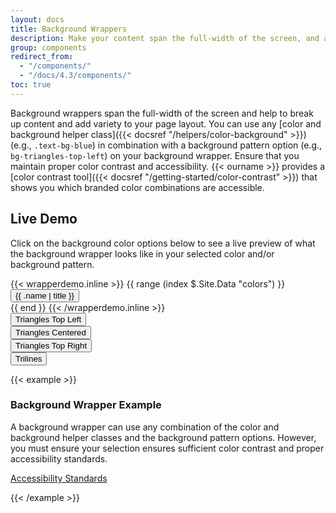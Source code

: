 ```yaml
---
layout: docs
title: Background Wrappers
description: Make your content span the full-width of the screen, and add an optional background color or background pattern.<br><span class="badge badge-az-custom mt-3">Custom Arizona Bootstrap Component</span>
group: components
redirect_from:
  - "/components/"
  - "/docs/4.3/components/"
toc: true
---
```


Background wrappers span the full-width of the screen and help to break up content and add variety to your page layout. You can use any [color and background helper class]({{< docsref "/helpers/color-background" >}}) (e.g., `.text-bg-blue`) in combination with a background pattern option (e.g., `bg-triangles-top-left`) on your background wrapper. Ensure that you maintain proper color contrast and accessibility. {{< ourname >}} provides a [color contrast tool]({{< docsref "/getting-started/color-contrast" >}}) that shows you which branded color combinations are accessible.

## Live Demo

Click on the background color options below to see a live preview of what the background wrapper looks like in your selected color and/or background pattern.

<div class="row mb-3">
  {{< wrapperdemo.inline >}}
  {{ range (index $.Site.Data "colors") }}
  <div class="col-6 col-md-4 col-lg-3 col-xl-2 mt-3">
    <button id="background-wrapper-btn-{{ .name }}" data-bgcolor="{{ .name }}" class="btn d-block w-100 px-2 btn-background-wrapper-demo {{ if eq .name "chili" }}btn-red{{ else if eq .name "blue" }}btn-blue{{ else }}text-bg-{{ .name }}{{ end }}">{{ .name | title }}</button>
  </div>
  {{ end }}
  {{< /wrapperdemo.inline >}}
</div>
<div class="row mb-4 pt-0 pb-4 pt-xl-4 bg-gray-100 bg-triangles-centered">
  <div class="col-6 col-lg-4 col-xl-3 mt-3 mt-xl-0">
    <button id="triangles-background-btn-top-left" data-triangles="triangles-top-left" class="btn d-block w-100 btn-outline-blue btn-triangle-background-demo">Triangles Top Left</button>
  </div>
  <div class="col-6 col-lg-4 col-xl-3 mt-3 mt-xl-0">
    <button id="triangles-background-btn-centered" data-triangles="triangles-centered" class="btn d-block w-100 btn-outline-blue btn-triangle-background-demo">Triangles Centered</button>
  </div>
  <div class="col-6 col-lg-4 col-xl-3 mt-3 mt-xl-0">
    <button id="triangles-background-btn-top-right" data-triangles="triangles-top-right" class="btn d-block w-100 btn-outline-blue btn-triangle-background-demo">Triangles Top Right</button>
  </div>
  <div class="col-6 col-lg-4 col-xl-3 mt-3 mt-xl-0">
    <button id="triangles-background-btn-trilines" data-triangles="trilines" class="btn d-block w-100 btn-outline-blue btn-triangle-background-demo">Trilines</button>
  </div>
</div>

{{< example >}}
<div class="background-wrapper" id="background-wrapper-live-demo">
  <div class="container">
    <div class="row">
      <div class="col-12 text-center">
        <h3>Background Wrapper Example</h3>
        <p>A background wrapper can use any combination of the color and background helper classes and the background pattern options. However, you must ensure your selection ensures sufficient color contrast and proper accessibility standards.</p>
        <p><a href="https://itaccessibility.arizona.edu/guidelines/standards" class="btn btn-blue" target="_blank">Accessibility Standards</a></p>
      </div>
    </div>
  </div>
</div>
{{< /example >}}

<!-- Include JavaScript for Background Wrapper demo -->
<script defer src="{{< docsrefazold `/assets/js/background-wrapper-demo.js` >}}"></script>
